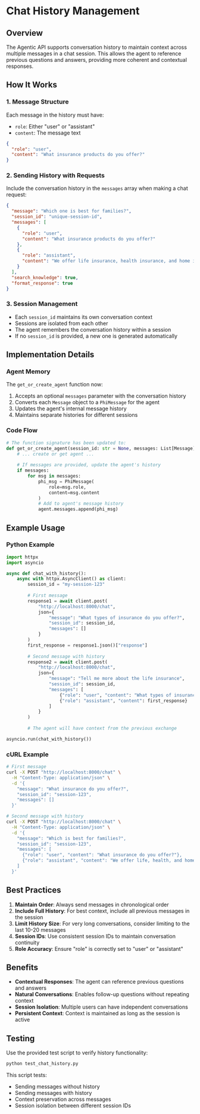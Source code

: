 # Chat History Management

## Overview

The Agentic API supports conversation history to maintain context across multiple messages in a chat session. This allows the agent to reference previous questions and answers, providing more coherent and contextual responses.

## How It Works

### 1. Message Structure

Each message in the history must have:
- `role`: Either "user" or "assistant"
- `content`: The message text

```json
{
  "role": "user",
  "content": "What insurance products do you offer?"
}
```

### 2. Sending History with Requests

Include the conversation history in the `messages` array when making a chat request:

```json
{
  "message": "Which one is best for families?",
  "session_id": "unique-session-id",
  "messages": [
    {
      "role": "user",
      "content": "What insurance products do you offer?"
    },
    {
      "role": "assistant",
      "content": "We offer life insurance, health insurance, and home insurance..."
    }
  ],
  "search_knowledge": true,
  "format_response": true
}
```

### 3. Session Management

- Each `session_id` maintains its own conversation context
- Sessions are isolated from each other
- The agent remembers the conversation history within a session
- If no `session_id` is provided, a new one is generated automatically

## Implementation Details

### Agent Memory

The `get_or_create_agent` function now:
1. Accepts an optional `messages` parameter with the conversation history
2. Converts each `Message` object to a `PhiMessage` for the agent
3. Updates the agent's internal message history
4. Maintains separate histories for different sessions

### Code Flow

```python
# The function signature has been updated to:
def get_or_create_agent(session_id: str = None, messages: List[Message] = None) -> tuple[Agent, str]:
    # ... create or get agent ...
    
    # If messages are provided, update the agent's history
    if messages:
        for msg in messages:
            phi_msg = PhiMessage(
                role=msg.role,
                content=msg.content
            )
            # Add to agent's message history
            agent.messages.append(phi_msg)
```

## Example Usage

### Python Example

```python
import httpx
import asyncio

async def chat_with_history():
    async with httpx.AsyncClient() as client:
        session_id = "my-session-123"
        
        # First message
        response1 = await client.post(
            "http://localhost:8000/chat",
            json={
                "message": "What types of insurance do you offer?",
                "session_id": session_id,
                "messages": []
            }
        )
        first_response = response1.json()["response"]
        
        # Second message with history
        response2 = await client.post(
            "http://localhost:8000/chat",
            json={
                "message": "Tell me more about the life insurance",
                "session_id": session_id,
                "messages": [
                    {"role": "user", "content": "What types of insurance do you offer?"},
                    {"role": "assistant", "content": first_response}
                ]
            }
        )
        
        # The agent will have context from the previous exchange

asyncio.run(chat_with_history())
```

### cURL Example

```bash
# First message
curl -X POST "http://localhost:8000/chat" \
  -H "Content-Type: application/json" \
  -d '{
    "message": "What insurance do you offer?",
    "session_id": "session-123",
    "messages": []
  }'

# Second message with history
curl -X POST "http://localhost:8000/chat" \
  -H "Content-Type: application/json" \
  -d '{
    "message": "Which is best for families?",
    "session_id": "session-123",
    "messages": [
      {"role": "user", "content": "What insurance do you offer?"},
      {"role": "assistant", "content": "We offer life, health, and home insurance..."}
    ]
  }'
```

## Best Practices

1. **Maintain Order**: Always send messages in chronological order
2. **Include Full History**: For best context, include all previous messages in the session
3. **Limit History Size**: For very long conversations, consider limiting to the last 10-20 messages
4. **Session IDs**: Use consistent session IDs to maintain conversation continuity
5. **Role Accuracy**: Ensure "role" is correctly set to "user" or "assistant"

## Benefits

- **Contextual Responses**: The agent can reference previous questions and answers
- **Natural Conversations**: Enables follow-up questions without repeating context
- **Session Isolation**: Multiple users can have independent conversations
- **Persistent Context**: Context is maintained as long as the session is active

## Testing

Use the provided test script to verify history functionality:

```bash
python test_chat_history.py
```

This script tests:
- Sending messages without history
- Sending messages with history
- Context preservation across messages
- Session isolation between different session IDs